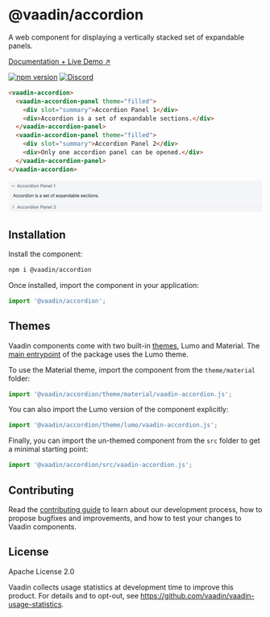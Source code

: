 # @vaadin/accordion

A web component for displaying a vertically stacked set of expandable panels.

[Documentation + Live Demo ↗](https://vaadin.com/docs/latest/components/accordion)

[![npm version](https://badgen.net/npm/v/@vaadin/accordion)](https://www.npmjs.com/package/@vaadin/accordion)
[![Discord](https://img.shields.io/discord/732335336448852018?label=discord)](https://discord.gg/PHmkCKC)

```html
<vaadin-accordion>
  <vaadin-accordion-panel theme="filled">
    <div slot="summary">Accordion Panel 1</div>
    <div>Accordion is a set of expandable sections.</div>
  </vaadin-accordion-panel>
  <vaadin-accordion-panel theme="filled">
    <div slot="summary">Accordion Panel 2</div>
    <div>Only one accordion panel can be opened.</div>
  </vaadin-accordion-panel>
</vaadin-accordion>
```

[<img src="https://raw.githubusercontent.com/vaadin/web-components/master/packages/accordion/screenshot.png" alt="Screenshot of vaadin-accordion" width="900">](https://vaadin.com/docs/latest/components/accordion)

## Installation

Install the component:

```sh
npm i @vaadin/accordion
```

Once installed, import the component in your application:

```js
import '@vaadin/accordion';
```

## Themes

Vaadin components come with two built-in [themes](https://vaadin.com/docs/latest/styling), Lumo and Material.
The [main entrypoint](https://github.com/vaadin/web-components/blob/master/packages/accordion/vaadin-accordion.js) of the package uses the Lumo theme.

To use the Material theme, import the component from the `theme/material` folder:

```js
import '@vaadin/accordion/theme/material/vaadin-accordion.js';
```

You can also import the Lumo version of the component explicitly:

```js
import '@vaadin/accordion/theme/lumo/vaadin-accordion.js';
```

Finally, you can import the un-themed component from the `src` folder to get a minimal starting point:

```js
import '@vaadin/accordion/src/vaadin-accordion.js';
```

## Contributing

Read the [contributing guide](https://vaadin.com/docs/latest/contributing/overview) to learn about our development process, how to propose bugfixes and improvements, and how to test your changes to Vaadin components.

## License

Apache License 2.0

Vaadin collects usage statistics at development time to improve this product.
For details and to opt-out, see https://github.com/vaadin/vaadin-usage-statistics.
